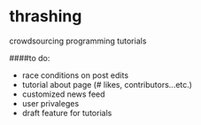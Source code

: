 # thrashing
crowdsourcing programming tutorials

<!-- http://stackoverflow.com/questions/12609701/has-anyone-found-a-way-to-handle-code-in-wysihtml5-pleasantly -->
####to do:
* race conditions on post edits
* tutorial about page (# likes, contributors...etc.)
* customized news feed
* user privaleges
* draft feature for tutorials
